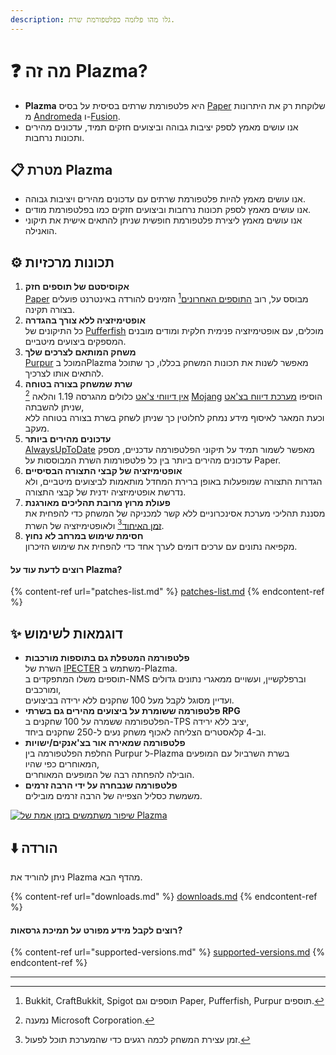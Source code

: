 ```yaml
---
description: גלו מהו פלזמה כפלטפורמת שרת.
---
```


# ❓ מה זה Plazma?

- **Plazma** היא פלטפורמת שרתים בסיסית על בסיס [Paper](https://github.com/PaperMC/Paper) שלוקחת רק את היתרונות מ [Andromeda](https://github.com/EarendelArchived/Andromeda) ו-[Fusion](https://github.com/RuinedTechnologyUnify/Fusion).
- אנו עושים מאמץ לספק יציבות גבוהה וביצועים חזקים תמיד, עדכונים מהירים ותכונות נרחבות.

## 📋 מטרת Plazma <a href="#id-1" id="id-1"></a>

- אנו עושים מאמץ להיות פלטפורמת שרתים עם עדכונים מהירים ויציבות גבוהה.
- אנו עושים מאמץ לספק תכונות נרחבות וביצועים חזקים כמו בפלטפורמת מודים.
- אנו עושים מאמץ ליצירת פלטפורמת חופשית שניתן להתאים אישית את תיקוני הואנילה.

## ⚙️ תכונות מרכזיות <a href="#id-2" id="id-2"></a>

1. **אקוסיסטם של תוספים חזק**\
   [Paper](https://github.com/PaperMC/Paper) מבוסס על,
   רוב [התוספים האחרונים](#user-content-fn-1)[^1] הזמינים להורדה באינטרנט פועלים בצורה תקינה.
2. **אופטימיזציה ללא צורך בהגדרה**\
   כל התיקונים של [Pufferfish](https://github.com/pufferfish-gg/Pufferfish) מוכלים,
   עם אופטימיזציה פנימית חלקית ומודים מובנים המספקים ביצועים מיטביים.
3. **משחק המותאם לצרכים שלך**\
   [Purpur](https://github.com/PurpurMC/Purpur) המוכל בPlazma מאפשר לשנות את תכונות המשחק בכללו,
   כך שתוכל להתאים אותו לצרכיך.
4. **שרת שמשחק בצורה בטוחה**\
   [אין דיווחי צ'אט](https://github.com/Aizistral-Studios/No-Chat-Reports) כלולים מהגרסה 1.19 והלאה
   [^2] [Mojang](#user-content-fn-2) הוסיפו [מערכת דיווח בצ'אט](#user-content-fn-3) שניתן להשבתה,\
   וכעת המאגר לאיסוף מידע נמחק לחלוטין כך שניתן לשחק בשרת בצורה בטוחה ללא מעקב.
5. **עדכונים מהירים ביותר**\
   [AlwaysUpToDate](https://github.com/PlazmaMC/AlwaysUpToDate) מאפשר לשמור תמיד על תיקוני הפלטפורמה עדכניים, מספק עדכונים מהירים ביותר בין כל פלטפורמות השרת המבוססות על Paper.
6. **אופטימיזציה של קבצי התצורה הבסיסיים**\
   הגדרות התצורה שמופעלות באופן ברירת המחדל מותאמות לביצועים מיטביים, ולא נדרשת אופטימיזציה ידנית של קבצי התצורה.
7. **פעולת מרוץ מרובת תהליכים מאורגנת**\
   מסננת תהליכי מערכת אסינכרוניים ללא קשר למכניקה של המשחק כדי להפחית את [זמן האיחוד](#user-content-fn-4)[^4] ולאופטימיזציה של השרת.
8. **חסימת שימוש במרחב לא נחוץ**\
   מקפיאה נתונים עם ערכים דומים לערך אחד כדי להפחית את שימוש הזיכרון.

#### רוצים לדעת עוד על Plazma? <a href="#etc-1" id="etc-1"></a>

{% content-ref url="patches-list.md" %}
[patches-list.md](patches-list.md)
{% endcontent-ref %}

## ✨ דוגמאות לשימוש <a href="#id-3" id="id-3"></a>

- **פלטפורמה המטפלת גם בתוספות מורכבות**\
  השרת של [IPECTER](https://github.com/IPECTER) משתמש ב-Plazma.\
  תוספים משלו המתפקדים ב-NMS וברפלקשיין, ועשויים ממאגרי נתונים גדולים ומורכבים,\
  ועדיין מסוגל לקבל מעל 100 שחקנים ללא ירידה בביצועים.
- **פלטפורמה ששומרת על ביצועים מהירים גם בשרתי RPG**\
  הפלטפורמה ששמרה על 100 שחקנים ב-TPS יציב ללא ירידה,\
  וב-4 קלאסטרים הצליחה לאכוף משחק נעים ל-250 שחקנים ביחד.
- **פלטפורמה שמאירה אור בצ'אנקים/ישויות**\
  החלפת הפלטפורמה בין Purpur ל-Plazma בשרת השרביול עם המופעים המאוחרים כפי שהיו,\
  הובילה להפחתה רבה של המופעים המאוחרים.
- **פלטפורמה שנבחרה על ידי הרבה זרמים**\
  משמשת כסליל הצפייה של הרבה זרמים מובילים.

<a href="https://bstats.org/plugin/server-implementation/Plazma/18047">
   <img src="https://badge.plazmamc.org/internal/bstats" alt="שיפור משתמשים בזמן אמת של Plazma">
</a>

## ⬇️ הורדה

ניתן להוריד את Plazma מהדף הבא.

{% content-ref url="downloads.md" %}
[downloads.md](downloads.md)
{% endcontent-ref %}

#### רוצים לקבל מידע מפורט על תמיכת גרסאות?

{% content-ref url="supported-versions.md" %}
[supported-versions.md](supported-versions.md)
{% endcontent-ref %}

***

[^1]: Bukkit, CraftBukkit, Spigot תוספים וגם Paper, Pufferfish, Purpur תוספים.

[^2]: נמענה Microsoft Corporation.

[^3]: השבתת מערכת הדיווחים בצ'אט תוביל לעיבוד הצ'אט רק בשרת מבלי לאפשר ל-Mojang לעקוב אחריו.

[^4]: זמן עצירת המשחק לכמה רגעים כדי שהמערכת תוכל לפעול.

